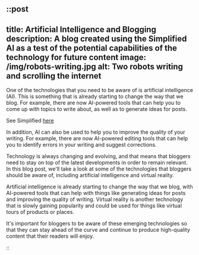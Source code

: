 ::post
--- 
title: Artificial Intelligence and Blogging
description: A blog created using the Simplified AI as a test of the potential capabilities of the technology for future content
image: /img/robots-writing.jpg
alt: Two robots writing and scrolling the internet
---

One of the technologies that you need to be aware of is artificial intelligence (AI). This is something that is already starting to change the way that we blog. For example, there are now AI-powered tools that can help you to come up with topics to write about, as well as to generate ideas for posts.

See Simplified [here](https://app.simplified.com/)

In addition, AI can also be used to help you to improve the quality of your writing. For example, there are now AI-powered editing tools that can help you to identify errors in your writing and suggest corrections.

Technology is always changing and evolving, and that means that bloggers need to stay on top of the latest developments in order to remain relevant. In this blog post, we'll take a look at some of the technologies that bloggers should be aware of, including artificial intelligence and virtual reality.

Artificial intelligence is already starting to change the way that we blog, with AI-powered tools that can help with things like generating ideas for posts and improving the quality of writing. Virtual reality is another technology that is slowly gaining popularity and could be used for things like virtual tours of products or places.

It's important for bloggers to be aware of these emerging technologies so that they can stay ahead of the curve and continue to produce high-quality content that their readers will enjoy.

::